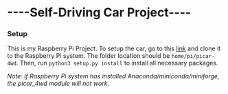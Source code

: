 # ----Self-Driving Car Project----

### Setup
This is my Raspberry Pi Project. To setup the car, go to this [link](https://github.com/sunfounder/picar-4wd) and clone it to the Raspberry Pi system. The folder location should be `home/pi/picar-4wd`. Then, run `python3 setup.py install` to install all necessary packages. 

*Note: If Raspberry Pi system has installed Anaconda/miniconda/miniforge, the picar_4wd module will not work*.

